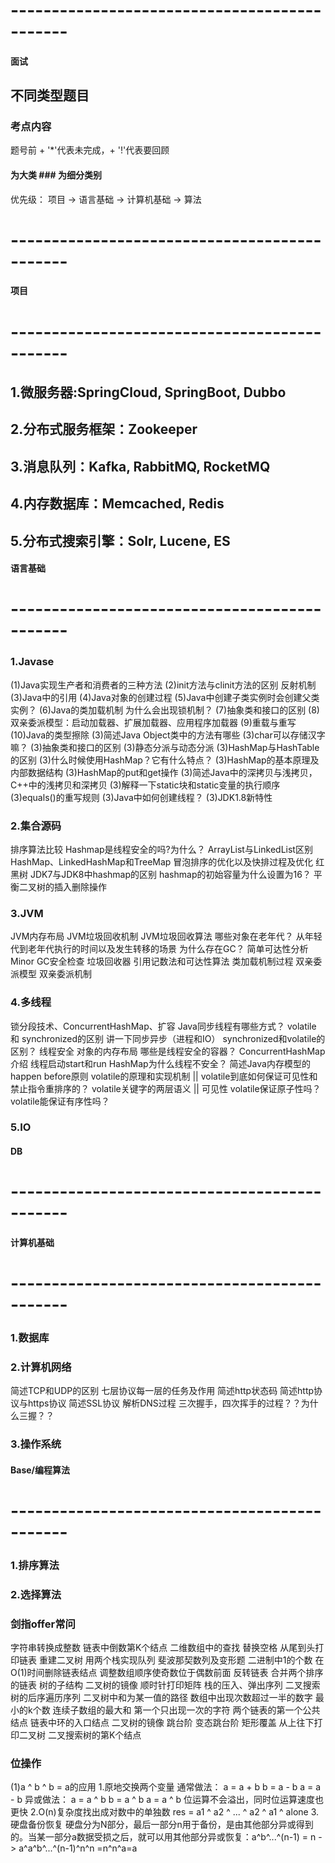 # ---------------------------------------------
#### 面试
## 不同类型题目
### 考点内容
题号前 + '*'代表未完成，+ '!'代表要回顾
#### 为大类    ### 为细分类别
优先级：
项目 -> 语言基础 -> 计算机基础 -> 算法
# ---------------------------------------------




#### 项目
# ---------------------------------------------
## 1.微服务器:SpringCloud, SpringBoot, Dubbo

## 2.分布式服务框架：Zookeeper

## 3.消息队列：Kafka, RabbitMQ, RocketMQ

## 4.内存数据库：Memcached, Redis

## 5.分布式搜索引擎：Solr, Lucene, ES




#### 语言基础
# ---------------------------------------------
### 1.Javase
(1)Java实现生产者和消费者的三种方法
(2)init方法与clinit方法的区别
反射机制
(3)Java中的引用
(4)Java对象的创建过程
(5)Java中创建子类实例时会创建父类实例？
(6)Java的类加载机制 为什么会出现锁机制？
(7)抽象类和接口的区别
(8)双亲委派模型：启动加载器、扩展加载器、应用程序加载器
(9)重载与重写
(10)Java的类型擦除
(3)简述Java Object类中的方法有哪些
(3)char可以存储汉字嘛？
(3)抽象类和接口的区别
(3)静态分派与动态分派
(3)HashMap与HashTable的区别
(3)什么时候使用HashMap？它有什么特点？
(3)HashMap的基本原理及内部数据结构
(3)HashMap的put和get操作
(3)简述Java中的深拷贝与浅拷贝，C++中的浅拷贝和深拷贝
(3)解释一下static块和static变量的执行顺序
(3)equals()的重写规则
(3)Java中如何创建线程？
(3)JDK1.8新特性

### 2.集合源码
排序算法比较
Hashmap是线程安全的吗?为什么？
ArrayList与LinkedList区别
HashMap、LinkedHashMap和TreeMap
冒泡排序的优化以及快排过程及优化
红黑树
JDK7与JDK8中hashmap的区别
hashmap的初始容量为什么设置为16？
平衡二叉树的插入删除操作

### 3.JVM
JVM内存布局
JVM垃圾回收机制
JVM垃圾回收算法
哪些对象在老年代？
从年轻代到老年代执行的时间以及发生转移的场景
为什么存在GC？
简单可达性分析
Minor GC安全检查
垃圾回收器
引用记数法和可达性算法
类加载机制过程
双亲委派模型
双亲委派机制

### 4.多线程
锁分段技术、ConcurrentHashMap、扩容
Java同步线程有哪些方式？
volatile 和 synchronized的区别
讲一下同步异步（进程和IO）
synchronized和volatile的区别？
线程安全
对象的内存布局
哪些是线程安全的容器？
ConcurrentHashMap介绍
线程启动start和run
HashMap为什么线程不安全？
简述Java内存模型的happen before原则
volatile的原理和实现机制 || volatile到底如何保证可见性和禁止指令重排序的？
volatile关键字的两层语义 || 可见性
volatile保证原子性吗？
volatile能保证有序性吗？

### 5.IO




#### DB
# ---------------------------------------------




#### 计算机基础
# ---------------------------------------------
### 1.数据库

### 2.计算机网络
简述TCP和UDP的区别
七层协议每一层的任务及作用
简述http状态码
简述http协议与https协议
简述SSL协议
解析DNS过程
三次握手，四次挥手的过程？？为什么三握？？

### 3.操作系统




#### Base/编程算法
# ---------------------------------------------
### 1.排序算法

### 2.选择算法

### 剑指offer常问
字符串转换成整数
链表中倒数第K个结点
二维数组中的查找
替换空格
从尾到头打印链表
重建二叉树
用两个栈实现队列
斐波那契数列及变形题
二进制中1的个数
在O(1)时间删除链表结点
调整数组顺序使奇数位于偶数前面
反转链表
合并两个排序的链表
树的子结构
二叉树的镜像
顺时针打印矩阵
栈的压入、弹出序列
二叉搜索树的后序遍历序列
 二叉树中和为某一值的路径
数组中出现次数超过一半的数字
最小的k个数
连续子数组的最大和
第一个只出现一次的字符
两个链表的第一个公共结点
链表中环的入口结点
二叉树的镜像
跳台阶
变态跳台阶
矩形覆盖
从上往下打印二叉树
二叉搜索树的第K个结点

### 位操作
(1)a ^ b ^ b = a的应用
1.原地交换两个变量
通常做法：
a = a + b
b = a - b
a = a - b
异或做法：
a = a ^ b
b = a ^ b
a = a ^ b
位运算不会溢出，同时位运算速度也更快
2.O(n)复杂度找出成对数中的单独数
res = a1 ^ a2 ^ ... ^ a2 ^ a1 ^ alone
3.硬盘备份恢复
硬盘分为N部分，最后一部分n用于备份，是由其他部分异或得到的。当某一部分a数据受损之后，就可以用其他部分异或恢复：a^b^...^(n-1) = n -> a^a^b^...^(n-1)^n^n =n^n^a=a

